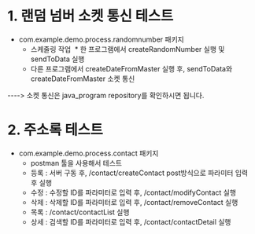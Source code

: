 # 1. 랜덤 넘버 소켓 통신 테스트

* com.example.demo.process.randomnumber 패키지
  * 스케줄링 작업
  * 한 프로그램에서 createRandomNumber 실행 및 sendToData 실행
  * 다른 프로그램에서 createDateFromMaster 실행 후, sendToData와 createDateFromMaster 소켓 통신

----> 소켓 통신은 java_program repository를 확인하시면 됩니다.


# 2. 주소록 테스트

* com.example.demo.process.contact 패키지
  * postman 툴을 사용해서 테스트
  * 등록 : 서버 구동 후, /contact/createContact post방식으로 파라미터 입력 후 실행
  * 수정 : 수정할	ID를 파라미터로	입력 후,	/contact/modifyContact 실행
  * 삭제 : 삭제할	ID를 파라미터로	입력 후,	/contact/removeContact 실행
  * 목록 : /contact/contactList 실행
  * 상세 : 검색할	ID를 파라미터로	입력 후, /contact/contactDetail 실행
